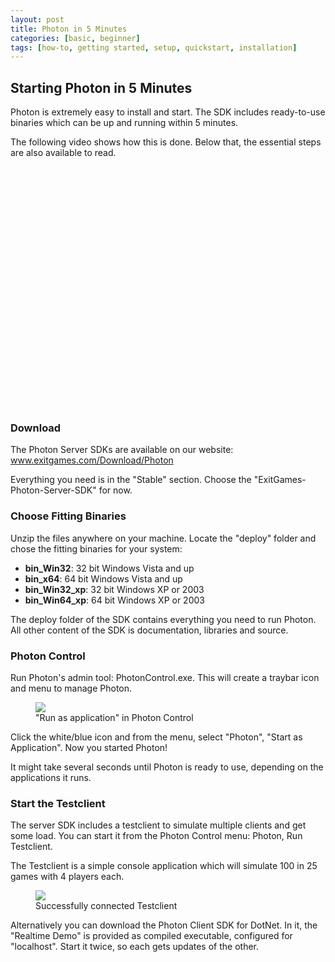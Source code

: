 ```yaml
---
layout: post
title: Photon in 5 Minutes
categories: [basic, beginner]
tags: [how-to, getting started, setup, quickstart, installation]
---
```


<doc><article>
<h2>Starting Photon in 5 Minutes</h2>
<p>Photon is extremely easy to install and start. The SDK includes ready-to-use binaries which can be up and running within 5 minutes.</p>
<p>The following video shows how this is done. Below that, the essential steps are also available to read.</p>
<object width="640" height="385"><param name="movie" value="http://www.youtube.com/v/hu7D5oc0Ags?fs=1&amp;hl=en_GB&amp;rel=0"></param><param name="allowFullScreen" value="true"></param><param name="allowscriptaccess" value="always"></param><embed src="http://www.youtube.com/v/hu7D5oc0Ags?fs=1&amp;hl=en_GB&amp;rel=0" type="application/x-shockwave-flash" allowscriptaccess="always" allowfullscreen="true" width="640" height="385"></embed></object>


<h3>Download</h3>
<p>The Photon Server SDKs are available on our website:<br />
<a href="http://www.exitgames.com/Download/Photon">www.exitgames.com/Download/Photon</a></p>
<p>Everything you need is in the "Stable" section. Choose the "ExitGames-Photon-Server-SDK" for now.</p>

<h3>Choose Fitting Binaries</h3>
<p>Unzip the files anywhere on your machine. Locate the "deploy" folder and chose the fitting binaries for your system:</p>
<ul>
<li><b>bin_Win32</b>: 32 bit Windows Vista and up</li>
<li><b>bin_x64</b>: 64 bit Windows Vista and up</li>
<li><b>bin_Win32_xp</b>: 32 bit Windows XP or 2003</li>
<li><b>bin_Win64_xp</b>: 64 bit Windows XP or 2003</li>
</ul>
<p>The deploy folder of the SDK contains everything you need to run Photon. All other content of the SDK is documentation, libraries and source.</p>


<h3>Photon Control</h3>

<p>Run Photon's admin tool: PhotonControl.exe. This will create a traybar icon and menu to manage Photon.</p>
<figure>
<img src="../img/PhotonControl-Photon-RunApp.jpg"/><figcaption>"Run as application" in Photon Control</figcaption>
</figure>

<p>Click the white/blue icon and from the menu, select "Photon", "Start as Application". Now you started Photon!</p>
<p>It might take several seconds until Photon is ready to use, depending on the applications it runs.</p>

<h3>Start the Testclient</h3>
<p>The server SDK includes a testclient to simulate multiple clients and get some load. You can start it from the Photon Control menu: Photon, Run Testclient.</p>
<p>The Testclient is a simple console application which will simulate 100 in 25 games with 4 players each.</p>
<figure>
<img src="../img/PhotonControl-Photon-TestClient.jpg"/><figcaption>Successfully connected Testclient</figcaption>
</figure>
<p>Alternatively you can download the Photon Client SDK for DotNet. In it, the "Realtime Demo" is provided as compiled executable, configured for "localhost". Start it twice, so each gets updates of the other.</p>

</article></doc>
